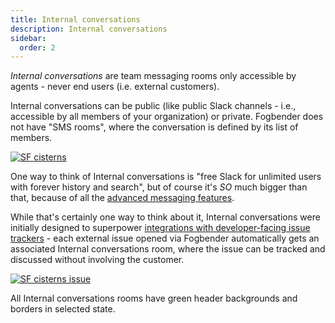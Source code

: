 ```yaml
---
title: Internal conversations
description: Internal conversations
sidebar:
  order: 2
---
```


_Internal conversations_ are team messaging rooms only accessible by agents - never end users (i.e. external customers).

Internal conversations can be public (like public Slack channels - i.e., accessible by all members of your organization) or private. Fogbender does not have "SMS rooms", where the conversation is defined by its list of members.

[![SF cisterns](https://fogbender-blog.s3.us-east-1.amazonaws.com/photo_2025-03-07_13-03-55.jpg)](https://fogbender-blog.s3.us-east-1.amazonaws.com/photo_2025-03-07_13-03-55.jpg)

One way to think of Internal conversations is "free Slack for unlimited users with forever history and search", but of course it's _SO_ much bigger than that, because of all the [advanced messaging features](/docs/messaging-features/overview).

While that's certainly one way to think about it, Internal conversations were initially designed to superpower [integrations with developer-facing issue trackers](/docs/issue-tracker-integrations/overview) - each external issue opened via Fogbender automatically gets an associated Internal conversations room, where the issue can be tracked and discussed without involving the customer.

[![SF cisterns issue](https://fogbender-blog.s3.us-east-1.amazonaws.com/underground-cisterns-issue.jpg)](https://fogbender-blog.s3.us-east-1.amazonaws.com/underground-cisterns-issue.jpg)

All Internal conversations rooms have green header backgrounds and borders in selected state.
